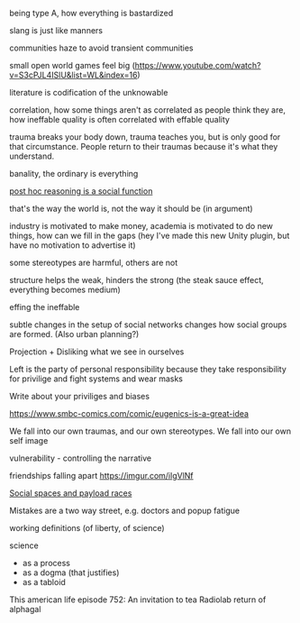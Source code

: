 being type A, how everything is bastardized

slang is just like manners

communities haze to avoid transient communities

small open world games feel big
(https://www.youtube.com/watch?v=S3cPJL4ISlU&list=WL&index=16)

literature is codification of the unknowable

correlation, how some things aren't as correlated as people think they are, how ineffable quality is often correlated with effable quality

trauma breaks your body down, trauma teaches you, but is only good for that circumstance. People return to their traumas because it's what they understand.

banality, the ordinary is everything

[post hoc reasoning is a social function](https://www.youtube.com/watch?v=_ArVh3Cj9rw&list=PLM0XOPE-p91H0bY1nrHPiSILBMsCEJ6AL&index=10&t=180s)

that's the way the world is, not the way it should be (in argument)

industry is motivated to make money, academia is motivated to do new things, how can we fill in the gaps (hey I've made this new Unity plugin, but have no motivation to advertise it)

some stereotypes are harmful, others are not

structure helps the weak, hinders the strong (the steak sauce effect, everything becomes medium)

effing the ineffable

subtle changes in the setup of social networks changes how social groups are formed. (Also urban planning?)

Projection + Disliking what we see in ourselves

Left is the party of personal responsibility because they take responsibility for privilige and fight systems and wear masks

Write about your priviliges and biases

https://www.smbc-comics.com/comic/eugenics-is-a-great-idea

We fall into our own traumas, and our own stereotypes. We fall into our own self image

vulnerability - controlling the narrative

friendships falling apart
https://imgur.com/ilgVlNf

[Social spaces and payload races](https://www.youtube.com/watch?v=-hj1haLcdI0&list=PLM0XOPE-p91H0bY1nrHPiSILBMsCEJ6AL&index=9)

Mistakes are a two way street, e.g. doctors and popup fatigue

working definitions (of liberty, of science)

science
 - as a process
 - as a dogma (that justifies)
 - as a tabloid

This american life episode 752: An invitation to tea
Radiolab return of alphagal
